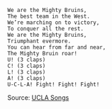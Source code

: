 ```
We are the Mighty Bruins,
The best team in the West.
We’re marching on to victory,
To conquer all the rest.
We are the Mighty Bruins,
Triumphant evermore.
You can hear from far and near,
The Mighty Bruin roar!
U! (3 claps)
C! (3 claps)
L! (3 claps)
A! (3 claps)
U-C-L-A! Fight! Fight! Fight!
```
Source: [UCLA Songs](https://alumni.ucla.edu/uclas-story/ucla-history-songs/)

